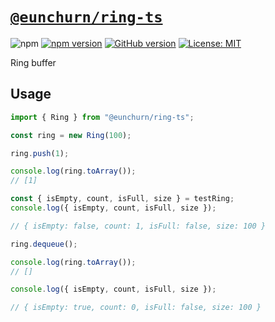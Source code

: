 # [`@eunchurn/ring-ts`](https://github.com/eunchurn/packages/packages/698042)

![npm](https://img.shields.io/npm/dw/@eunchurn%2Fring-ts) [![npm version](https://badge.fury.io/js/@eunchurn%2Fring-ts.svg)](https://badge.fury.io/js/@eunchurn%2Fring-ts) [![GitHub version](https://badge.fury.io/gh/eunchurn%2Fpackages.svg)](https://badge.fury.io/gh/eunchurn%2Fpackages) [![License: MIT](https://img.shields.io/badge/License-MIT-yellow.svg)](https://opensource.org/licenses/MIT)

Ring buffer

## Usage

```typescript
import { Ring } from "@eunchurn/ring-ts";

const ring = new Ring(100);

ring.push(1);

console.log(ring.toArray());
// [1]

const { isEmpty, count, isFull, size } = testRing;
console.log({ isEmpty, count, isFull, size });

// { isEmpty: false, count: 1, isFull: false, size: 100 }

ring.dequeue();

console.log(ring.toArray());
// []

console.log({ isEmpty, count, isFull, size });

// { isEmpty: true, count: 0, isFull: false, size: 100 }
```
